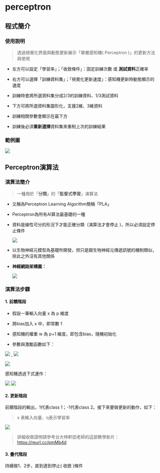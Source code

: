 # perceptron
## 程式簡介
### 使用說明
> 透過視覺化界面與動態更新展示「單層感知機( Perceptron )」的更新方法與使用
* 左方可以設定「學習率」；「收斂條件」：固定訓練次數 或 **測試資料**正確率

* 右方可以選擇「訓練資料集」；「視覺化更新速度」：感知機更新時動態顯示的速度

* 訓練時會將所選資料集分成2/3的訓練資料、1/3測試資料

* 下方可將所選資料集圖形化，支援2維、3維資料

* 訓練相關參數會顯示在最下方

* 訓練後必須**重新選擇**資料集來重制上次的訓練結果

 
### 範例圖
![](https://i.imgur.com/LNf6ZHh.png)

## Perceptron演算法
### 演算法簡介
> 一種用於「**分類**」的「**監督式學習**」演算法
* 又稱為Perceptron Learning Algorithm簡稱「PLA」

* Perceptron為所有AI算法最基礎的一種

* 資料是線性可分的形況下才能正確分類（演算法才會停止 )，所以必須設定停止條件

  ![](https://i.imgur.com/03YyVPq.png)

* 以生物神經元模型為基礎所開發，但只是跟生物神經元傳遞訊號的機制類似，除此之外沒有其他關係

* **神經網路架構圖：**

  ![](https://i.imgur.com/efcQkGr.png)
### 演算法步驟
#### 1. 前饋階段
* 假設一筆輸入向量 x 為 p 維度

* 將bias加入 x 中，即常數 1

* 感知機的權重 w 為 p+1 維度，即包含bias，隨機初始化

* 參數與激勵函數如下：

<img src="https://render.githubusercontent.com/render/math?math=x=[1, x_1, ..., x_p]"> ,  <img src="https://render.githubusercontent.com/render/math?math=w=[w_{bias}, w_1, ...,  w_p]">

<img src="https://render.githubusercontent.com/render/math?math=\phi(x)=\left\{\begin{array}{r} 1 \quad if \quad x > 0 \\ -1 \quad if \quad x < 0 \end{array} \right.">

感知機透過下式運作：

<img src="https://render.githubusercontent.com/render/math?math=v= 1*w_{bias} %2B (\sum_{i=1}^{p}x_i*w_{i}) ">

<img src="https://render.githubusercontent.com/render/math?math=output= \phi(v) ">


#### 2. 更新階段
前饋階段的輸出，1代表class 1；-1代表class 2。接下來要做更新的動作，如下：
>  x 表輸入向量、η表示學習率

<img src="https://render.githubusercontent.com/render/math?math=w(n%2b1)=\left\{\begin{array}{l} w(n)%2b\eta*x \quad if \quad x \in class1 \quad but \quad {w(n)}^T*x < 0 \\ w(n)%2d\eta*x \quad if \quad x \in class2 \quad but \quad {w(n)}^T*x > 0 \\w(n) \quad if \quad x \quad is \quad classified \quad correctly \end{array} \right." >

> 詳細收斂證明請參考台大林軒田老師的這部教學影片：https://reurl.cc/pmMb4d

#### 3. 疊代階段
持續做1、2步，直到達到停止( 收斂 )條件
